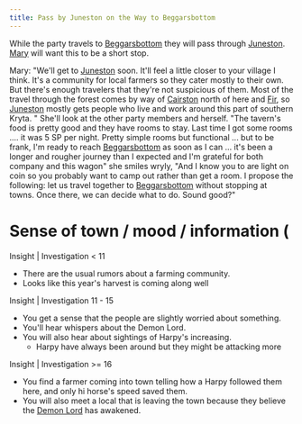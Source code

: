 ```yaml
---
title: Pass by Juneston on the Way to Beggarsbottom
---
```


While the party travels to [Beggarsbottom](../places/beggarsbottom/story.md) they will pass through [Juneston](../places/juneston.md). [Mary](../characters/mary-tanner.md) will want this to be a short stop.

Mary:
"We'll get to [Juneston](../places/juneston.md) soon. It'll feel a little closer to your village I think. It's a community for local farmers so they cater mostly to their own. But there's enough travelers that they're not suspicious of them. Most of the travel through the forest comes by way of [Cairston](../places/cairston.md) north of here and [Fir](../places/fir.md), so [Juneston](../places/juneston.md) mostly gets people who live and work around this part of southern Kryta. " She'll look at the other party members and herself. "The tavern's food is pretty good and they have rooms to stay. Last time I got some rooms .... it was 5 SP per night. Pretty simple rooms but functional ... but to be frank, I'm ready to reach [Beggarsbottom](../places/beggarsbottom/story.md) as soon as I can ... it's been a longer and rougher journey than I expected and I'm grateful for both company and this wagon" she smiles wryly, "And I know you to are light on coin so you probably want to camp out rather than get a room. I propose the following: let us travel together to [Beggarsbottom](../places/beggarsbottom/story.md) without stopping at towns. Once there, we can decide what to do. Sound good?"

# Sense of town / mood / information (

Insight | Investigation < 11

- There are the usual rumors about a farming community. 
- Looks like this year's harvest is coming along well

Insight | Investigation 11 - 15
- You get a sense that the people are slightly worried about something. 
- You'll hear whispers about the Demon Lord.
- You will also hear about sightings of Harpy's increasing. 
  - Harpy have always been around but they might be attacking more

Insight | Investigation >= 16

- You find a farmer coming into town telling how a Harpy followed them here,
  and only hi horse's speed saved them.
- You will also meet a local that is leaving the town because they believe
  the [Demon Lord](../setting-world/demon-lord.md) has awakened.



